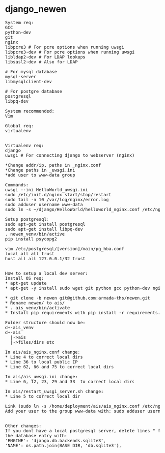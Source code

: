 # django_newen
<pre>
System req:
GCC
python-dev
git
nginx
libpcre3 # For pcre options when running uwsgi
libpcre3-dev # For pcre options when running uwsgi
libldap2-dev # For LDAP lookups
libsasl2-dev # Also for LDAP

# For mysql database
mysql-server
libmysqlclient-dev

# For postgre database
postgresql
libpq-dev

System recommended:
Vim
 
Global req:
virtualenv


Virtualenv req:
django
uwsgi # For connecting django to webserver (nginx)

*Change addr/ip, paths in _nginx.conf
*Change paths in _uwsgi.ini
*add user to www-data group

Commands:
uwsgi --ini HelloWorld_uwsgi.ini
sudo /etc/init.d/nginx start/stop/restart
sudo tail -n 10 /var/log/nginx/error.log
sudo adduser username www-data
sudo ln -s ~/django/HelloWorld/helloworld_nginx.conf /etc/nginx/sites-enabled/

Setup postgresql:
sudo apt-get install postgresql
sudo apt-get install libpq-dev
. newen_venv/bin/active
pip install psycopg2

vim /etc/postgresql/[version]/main/pg_hba.conf
local all all trust
host all all 127.0.0.1/32 trust


How to setup a local dev server:
Install OS req:
* apt-get update
* apt-get -y install sudo wget git python gcc python-dev nginx libpcre3 libpcre3-dev libpq-dev vim

* git clone -b newen git@github.com:armada-ths/newen.git
* Rename newen/ to ais/
* . ais_venv/bin/activate
* Install pip requirements with pip install -r requirements.txt

Folder structure should now be:
d+-ais_venv
d+-ais
  |->ais
  |->files/dirs etc

In ais/ais_nginx.conf change:
* Line 4 to correct local dirs
* Line 36 to local public IP
* Line 62, 66 and 75 to correct local dirs

In ais/ais_uwsgi.ini change:
* Line 6, 12, 23, 29 and 33  to correct local dirs

In ais/restart_uwsgi_server.sh change:
* Line 5 to correct local dir

Link (sudo ln -s /home/deployment/ais/ais_nginx.conf /etc/nginx/sites-enabled/) and unlink /etc/nginx/sites-enabled/default
Add your user to the group www-data with: sudo adduser username www-data


Other changes:
If you dont have a local postgresql server, delete lines " from secrets import *" and replace 
the database entry with:
'ENGINE': 'django.db.backends.sqlite3',
'NAME': os.path.join(BASE_DIR, 'db.sqlite3'),
</pre>
